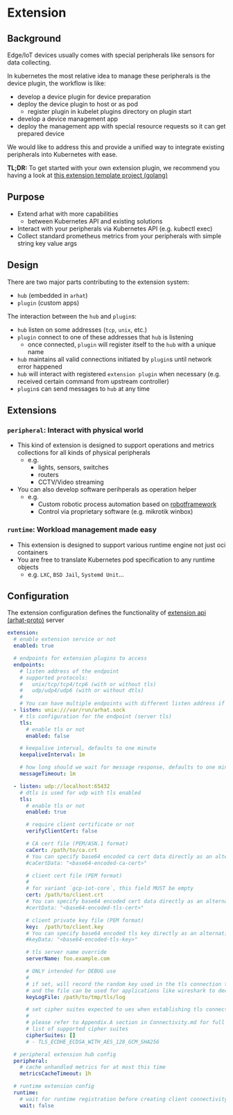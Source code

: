 # Extension

## Background

Edge/IoT devices usually comes with special peripherals like sensors for data collecting.

In kubernetes the most relative idea to manage these peripherals is the device plugin, the workflow is like:

- develop a device plugin for device preparation
- deploy the device plugin to host or as pod
  - register plugin in kubelet plugins directory on plugin start
- develop a device management app
- deploy the management app with special resource requests so it can get prepared device

We would like to address this and provide a unified way to integrate existing peripherals into Kubernetes with ease.

__TL;DR:__ To get started with your own extension plugin, we recommend you having a look at [this extension template project (golang)](https://github.com/arhat-dev/template-go)

## Purpose

- Extend arhat with more capabilities
  - between Kubernetes API and existing solutions
- Interact with your peripherals via Kubernetes API (e.g. kubectl exec)
- Collect standard prometheus metrics from your peripherals with simple string key value args

## Design

There are two major parts contributing to the extension system:

- `hub` (embedded in `arhat`)
- `plugin` (custom apps)

The interaction between the `hub` and `plugin`s:

- `hub` listen on some addresses (`tcp`, `unix`, etc.)
- `plugin` connect to one of these addresses that `hub` is listening
  - once connected, `plugin` will register itself to the `hub` with a unique name
- `hub` maintains all valid connections initiated by `plugin`s until network error happened
- `hub` will interact with registered `extension plugin` when necessary (e.g. received certain command from upstream controller)
- `plugin`s can send messages to `hub` at any time

## Extensions

### `peripheral`: Interact with physical world

- This kind of extension is designed to support operations and metrics collections for all kinds of physical peripherals
  - e.g.
    - lights, sensors, switches
    - routers
    - CCTV/Video streaming
- You can also develop software perihperals as operation helper
  - e.g.
    - Custom robotic process automation based on [robotframework](https://github.com/robotframework/robotframework)
    - Control via proprietary software (e.g. mikrotik winbox)

### `runtime`: Workload management made easy

- This extension is designed to support various runtime engine not just oci containers
- You are free to translate Kubernetes pod specification to any runtime objects
  - e.g. `LXC`, `BSD Jail`, `Systemd Unit`...

## Configuration

The extension configuration defines the functionality of [extension api (arhat-proto)](https://github.com/arhat-dev/arhat-proto) server

```yaml
extension:
  # enable extension service or not
  enabled: true

  # endpoints for extension plugins to access
  endpoints:
    # listen address of the endpoint
    # supported protocols:
    #   unix/tcp/tcp4/tcp6 (with or without tls)
    #   udp/udp4/udp6 (with or without dtls)
    #
    # You can have multiple endpoints with different listen address if you want to serve multiple protocols/addresses
  - listen: unix:///var/run/arhat.sock
    # tls configuration for the endpoint (server tls)
    tls:
      # enable tls or not
      enabled: false

    # keepalive interval, defaults to one minute
    keepaliveInterval: 1m

    # how long should we wait for message response, defaults to one minute
    messageTimeout: 1m

  - listen: udp://localhost:65432
    # dtls is used for udp with tls enabled
    tls:
      # enable tls or not
      enabled: true

      # require client certificate or not
      verifyClientCert: false

      # CA cert file (PEM/ASN.1 format)
      caCert: /path/to/ca.crt
      # You can specify base64 encoded ca cert data directly as an alternative to caCert
      #caCertData: "<base64-encoded-ca-cert>"

      # client cert file (PEM format)
      #
      # for variant `gcp-iot-core`, this field MUST be empty
      cert: /path/to/client.crt
      # You can specify base64 encoded cert data directly as an alternative to cert
      #certData: "<base64-encoded-tls-cert>"

      # client private key file (PEM format)
      key:  /path/to/client.key
      # You can specify base64 encoded tls key directly as an alternative to `key`
      #keyData: "<base64-encoded-tls-key>"

      # tls server name override
      serverName: foo.example.com

      # ONLY intended for DEBUG use
      #
      # if set, will record the random key used in the tls connection to this file
      # and the file can be used for applications like wireshark to decrypt tls connection
      keyLogFile: /path/to/tmp/tls/log

      # set cipher suites expected to ues when establishing tls connection
      #
      # please refer to Appendix.A section in Connectivity.md for full
      # list of supported cipher suites
      cipherSuites: []
      # - TLS_ECDHE_ECDSA_WITH_AES_128_GCM_SHA256

  # peripheral extension hub config
  peripheral:
    # cache unhandled metrics for at most this time
    metricsCacheTimeout: 1h

  # runtime extension config
  runtime:
    # wait for runtime registration before creating client connectivity
    wait: false
```
